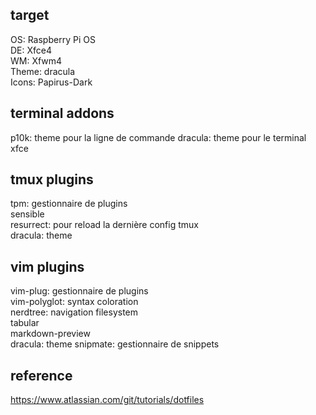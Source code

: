 ## target 

OS: Raspberry Pi OS  
DE: Xfce4  
WM: Xfwm4  
Theme: dracula  
Icons: Papirus-Dark

## terminal addons

p10k: theme pour la ligne de commande
dracula: theme pour le terminal xfce

## tmux plugins

tpm: gestionnaire de plugins  
sensible  
resurrect: pour reload la dernière config tmux  
dracula: theme

## vim plugins

vim-plug: gestionnaire de plugins  
vim-polyglot: syntax coloration  
nerdtree: navigation filesystem  
tabular  
markdown-preview  
dracula: theme
snipmate: gestionnaire de snippets

## reference

https://www.atlassian.com/git/tutorials/dotfiles
